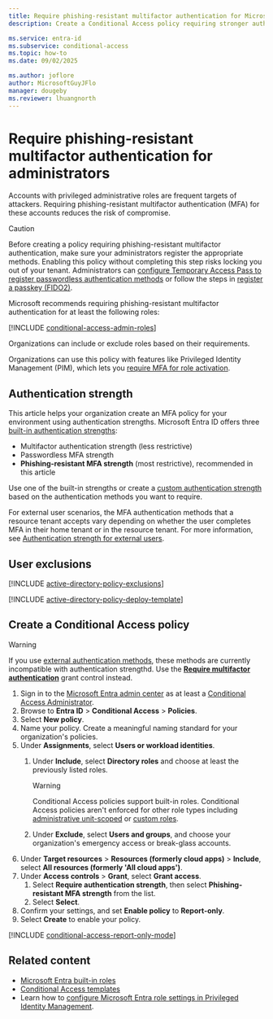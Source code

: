 ```yaml
---
title: Require phishing-resistant multifactor authentication for Microsoft Entra administrator roles
description: Create a Conditional Access policy requiring stronger authentication methods for highly privileged roles in your organization.

ms.service: entra-id
ms.subservice: conditional-access
ms.topic: how-to
ms.date: 09/02/2025

ms.author: joflore
author: MicrosoftGuyJFlo
manager: dougeby
ms.reviewer: lhuangnorth
---
```

# Require phishing-resistant multifactor authentication for administrators

Accounts with privileged administrative roles are frequent targets of attackers. Requiring phishing-resistant multifactor authentication (MFA) for these accounts reduces the risk of compromise.

> [!CAUTION]
> Before creating a policy requiring phishing-resistant multifactor authentication, make sure your administrators register the appropriate methods. Enabling this policy without completing this step risks locking you out of your tenant. Administrators can [configure Temporary Access Pass to register passwordless authentication methods](../authentication/howto-authentication-temporary-access-pass.md) or follow the steps in [register a passkey (FIDO2)](../authentication/how-to-register-passkey-with-security-key.md).

Microsoft recommends requiring phishing-resistant multifactor authentication for at least the following roles:

[!INCLUDE [conditional-access-admin-roles](../../includes/conditional-access-admin-roles.md)]

Organizations can include or exclude roles based on their requirements.

Organizations can use this policy with features like Privileged Identity Management (PIM), which lets you [require MFA for role activation](/entra/id-governance/privileged-identity-management/pim-how-to-change-default-settings#on-activation-require-multifactor-authentication).

## Authentication strength

This article helps your organization create an MFA policy for your environment using authentication strengths. Microsoft Entra ID offers three [built-in authentication strengths](/entra/identity/authentication/concept-authentication-strengths):

- Multifactor authentication strength (less restrictive)
- Passwordless MFA strength
- **Phishing-resistant MFA strength** (most restrictive), recommended in this article

Use one of the built-in strengths or create a [custom authentication strength](/entra/identity/authentication/concept-authentication-strength-advanced-options) based on the authentication methods you want to require.

For external user scenarios, the MFA authentication methods that a resource tenant accepts vary depending on whether the user completes MFA in their home tenant or in the resource tenant. For more information, see [Authentication strength for external users](/entra/identity/authentication/concept-authentication-strength-external-users).

## User exclusions
[!INCLUDE [active-directory-policy-exclusions](~/includes/entra-policy-exclude-user.md)]

[!INCLUDE [active-directory-policy-deploy-template](~/includes/entra-policy-deploy-template.md)]

## Create a Conditional Access policy

> [!WARNING]
> If you use [external authentication methods](/entra/identity/authentication/how-to-authentication-external-method-manage), these methods are currently incompatible with authentication strengthd. Use the **[Require multifactor authentication](concept-conditional-access-grant.md#require-multifactor-authentication)** grant control instead.

1. Sign in to the [Microsoft Entra admin center](https://entra.microsoft.com) as at least a [Conditional Access Administrator](../role-based-access-control/permissions-reference.md#conditional-access-administrator).
1. Browse to **Entra ID** > **Conditional Access** > **Policies**.
1. Select **New policy**.
1. Name your policy. Create a meaningful naming standard for your organization's policies.
1. Under **Assignments**, select **Users or workload identities**.
   1. Under **Include**, select **Directory roles** and choose at least the previously listed roles.
   
      > [!WARNING]
      > Conditional Access policies support built-in roles. Conditional Access policies aren't enforced for other role types including [administrative unit-scoped](../role-based-access-control/manage-roles-portal.md) or [custom roles](../role-based-access-control/custom-create.md).

   1. Under **Exclude**, select **Users and groups**, and choose your organization's emergency access or break-glass accounts.
1. Under **Target resources** > **Resources (formerly cloud apps)** > **Include**, select **All resources (formerly 'All cloud apps')**.
1. Under **Access controls** > **Grant**, select **Grant access**.
   1. Select **Require authentication strength**, then select **Phishing-resistant MFA strength** from the list.
   1. Select **Select**.
1. Confirm your settings, and set **Enable policy** to **Report-only**.
1. Select **Create** to enable your policy.

[!INCLUDE [conditional-access-report-only-mode](../../includes/conditional-access-report-only-mode.md)]

## Related content

- [Microsoft Entra built-in roles](../role-based-access-control/permissions-reference.md)
- [Conditional Access templates](concept-conditional-access-policy-common.md)
- Learn how to [configure Microsoft Entra role settings in Privileged Identity Management](../../id-governance/privileged-identity-management/pim-how-to-change-default-settings.md).
